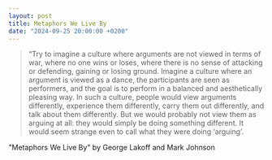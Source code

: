 ```yaml
---
layout: post
title: Metaphors We Live By
date: "2024-09-25 20:00:00 +0200"
---
```


> “Try to imagine a culture where arguments are not viewed in terms of war, where
> no one wins or loses, where there is no sense of attacking or defending,
> gaining or losing ground. Imagine a culture where an argument is viewed as a
> dance, the participants are seen as performers, and the goal is to perform in a
> balanced and aesthetically pleasing way. In such a culture, people would view
> arguments differently, experience them differently, carry them out differently,
> and talk about them differently. But we would probably not view them as arguing
> at all: they would simply be doing something different. It would seem strange
> even to call what they were doing ‘arguing’.

"Metaphors We Live By" by George Lakoff and Mark Johnson
